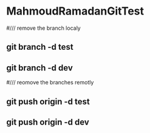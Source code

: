 # MahmoudRamadanGitTest


#/// remove the branch localy 
## git branch -d test 
## git branch -d dev

#/// reomove the branches remotly 
## git push origin -d test 
## git push origin -d dev 
